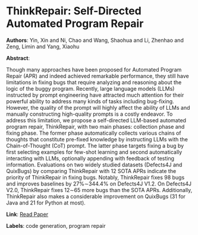 # ThinkRepair: Self-Directed Automated Program Repair

**Authors**: Yin, Xin and Ni, Chao and Wang, Shaohua and Li, Zhenhao and Zeng, Limin and Yang, Xiaohu

**Abstract**:

Though many approaches have been proposed for Automated Program Repair (APR) and indeed achieved remarkable performance, they still have limitations in fixing bugs that require analyzing and reasoning about the logic of the buggy program. Recently, large language models (LLMs) instructed by prompt engineering have attracted much attention for their powerful ability to address many kinds of tasks including bug-fixing. However, the quality of the prompt will highly affect the ability of LLMs and manually constructing high-quality prompts is a costly endeavor.   To address this limitation, we propose a self-directed LLM-based automated program repair, ThinkRepair, with two main phases: collection phase and fixing phase. The former phase automatically collects various chains of thoughts that constitute pre-fixed knowledge by instructing LLMs with the Chain-of-Thought (CoT) prompt. The latter phase targets fixing a bug by first selecting examples for few-shot learning and second automatically interacting with LLMs, optionally appending with feedback of testing information.   Evaluations on two widely studied datasets (Defects4J and QuixBugs) by comparing ThinkRepair with 12 SOTA APRs indicate the priority of ThinkRepair in fixing bugs. Notably, ThinkRepair fixes 98 bugs and improves baselines by 27\%∼344.4\% on Defects4J V1.2. On Defects4J V2.0, ThinkRepair fixes 12∼65 more bugs than the SOTA APRs. Additionally, ThinkRepair also makes a considerable improvement on QuixBugs (31 for Java and 21 for Python at most).

**Link**: [Read Paper](https://doi.org/10.1145/3650212.3680359)

**Labels**: code generation, program repair
